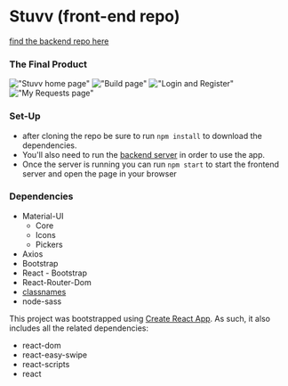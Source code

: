 # Stuvv (front-end repo)
[find the backend repo here](https://github.com/TYLER-JM/stuvv-api)

### The Final Product

!["Stuvv home page"](https://github.com/TYLER-JM/stuvv-react-frontend/blob/jordan/demoDay/docs/homePage.gif?raw=true)
!["Build page"](https://github.com/TYLER-JM/stuvv-react-frontend/blob/jordan/demoDay/docs/buildPageImage.png?raw=true)
!["Login and Register"](https://github.com/TYLER-JM/stuvv-react-frontend/blob/jordan/demoDay/docs/loginRegisterimage.png?raw=true)
!["My Requests page"](https://github.com/TYLER-JM/stuvv-react-frontend/blob/jordan/demoDay/docs/myRequestsImage.png?raw=true)
### Set-Up
* after cloning the repo be sure to run `npm install` to download the dependencies.
* You'll also need to run the [backend server](https://github.com/TYLER-JM/stuvv-api) in order to use the app.
* Once the server is running you can run `npm start` to start the frontend server and open the page in your browser

### Dependencies

* Material-UI
  * Core
  * Icons
  * Pickers
* Axios
* Bootstrap
* React - Bootstrap
* React-Router-Dom
* [classnames](https://github.com/JedWatson/classnames)
* node-sass

This project was bootstrapped using [Create React App](https://github.com/facebook/create-react-app). As such, it also includes all the related dependencies:

* react-dom
* react-easy-swipe
* react-scripts
* react
